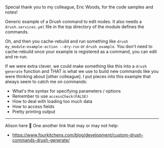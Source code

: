 Special thank you to my colleague, Eric Woods, for the code samples and notes!

Generic example of a Drush command to edit nodes.  It also needs a `drush.services.yml` file in the top directory of the module defines the commands.

Oh, and then you cache-rebuild and run something like `drush my_module:example-action --dry-run` or `drush example`. You don't need to cache-rebuild once your example is registered as a command, you can edit and re-run.

If we were extra clever, we could make something like this into a `drush generate` function and THAT is what we use to build new commands like you were thinking about [other colleague]. I put pieces into this example that always seem to catch me on commands:

* What's the syntax for specifying parameters / options
* Remember to use `accessCheck(FALSE)`
* How to deal with loading too much data
* How to access fields
* Pretty printing output

----

Alison here 👋  One another link that may or may not help:
* https://www.fourkitchens.com/blog/development/custom-drush-commands-drush-generate/

